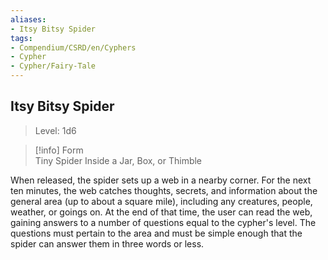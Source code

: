 ```yaml
---
aliases:
- Itsy Bitsy Spider
tags:
- Compendium/CSRD/en/Cyphers
- Cypher
- Cypher/Fairy-Tale
---
```


  
## Itsy Bitsy Spider  
>Level: 1d6  
  
>[!info] Form  
>Tiny Spider Inside a Jar, Box, or Thimble
  
When released, the spider sets up a web in a nearby corner. For the next ten minutes, the web catches thoughts, secrets, and information about the general area (up to about a square mile), including any creatures, people, weather, or goings on. At the end of that time, the user can read the web, gaining answers to a number of questions equal to the cypher's level. The questions must pertain to the area and must be simple enough that the spider can answer them in three words or less.